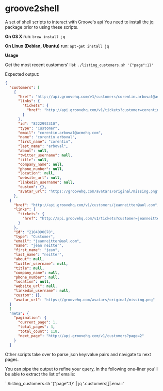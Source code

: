 # groove2shell
A set of shell scripts to interact with Groove's api
You need to install the jq package prior to using these scripts.

__On OS X__ run:
```brew install jq```

__On Linux (Debian, Ubuntu)__ run:
```apt-get install jq```

__Usage__

Get the most recent customers' list:
```./listing_customers.sh '{"page":1}'```

Expected output:
```json
{
  "customers": [
    {
      "href": "http://api.groovehq.com/v1/customers/corentin.arboval@acmehq.com",
      "links": {
        "tickets": {
          "href": "http://api.groovehq.com/v1/tickets?customer=corentin.arboval%40acmehq.com"
        }
      },
      "id": "8222992310",
      "type": "Customer",
      "email": "corentin.arboval@acmehq.com",
      "name": "corentin arboval",
      "first_name": "corentin",
      "last_name": "arboval",
      "about": null,
      "twitter_username": null,
      "title": null,
      "company_name": null,
      "phone_number": null,
      "location": null,
      "website_url": null,
      "linkedin_username": null,
      "custom": {},
      "avatar_url": "https://groovehq.com/avatars/original/missing.png"
    },
  {
    "href": "http://api.groovehq.com/v1/customers/jeanneitter@aol.com",
    "links": {
      "tickets": {
        "href": "http://api.groovehq.com/v1/tickets?customer=jeanneitter%40aol.com"
      }
    },
    "id": "2104090070",
    "type": "Customer",
    "email": "jeanneitter@aol.com",
    "name": "jean neitter",
    "first_name": "jean",
    "last_name": "neitter",
    "about": null,
    "twitter_username": null,
    "title": null,
    "company_name": null,
    "phone_number": null,
    "location": null,
    "website_url": null,
    "linkedin_username": null,
    "custom": {},
    "avatar_url": "https://groovehq.com/avatars/original/missing.png"
  }
  ]
  "meta": {
    "pagination": {
      "current_page": 1,
      "total_pages": 3,
      "total_count": 118,
      "next_page": "http://api.groovehq.com/v1/customers?page=2"
    }
  }

```

Other scripts take over to parse json key:value pairs and navigate to next pages.

You can pipe the output to refine your query, in the following one-liner you'll be able to extract the list of emails:

`./listing_customers.sh '{"page":1}' | jq '.customers[]|.email'